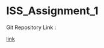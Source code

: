# ISS_Assignment_1

Git Repository Link :

[link](git@github.com:manasakalaimalai/ISS_Assignment_1.git)
